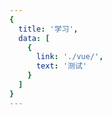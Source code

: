 ```yaml
---
{
  title: '学习',
  data: [
    {
      link: './vue/',
      text: '测试'
    }
  ]
}
---
```


<PageLink />
